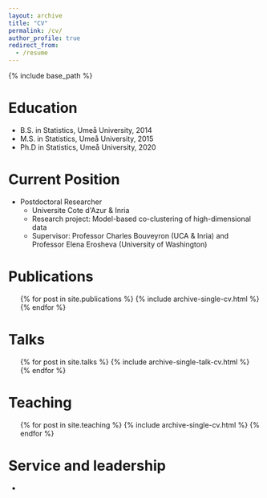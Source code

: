 ```yaml
---
layout: archive
title: "CV"
permalink: /cv/
author_profile: true
redirect_from:
  - /resume
---
```


{% include base_path %}

Education
======
* B.S. in Statistics, Umeå University, 2014
* M.S. in Statistics, Umeå University, 2015
* Ph.D in Statistics, Umeå University, 2020

Current Position
======
* Postdoctoral Researcher
  * Universite Cote d'Azur & Inria 
  * Research project: Model-based co-clustering of high-dimensional data 
  * Supervisor: Professor Charles Bouveyron (UCA & Inria) and Professor Elena Erosheva (University of Washington)
  

Publications
======
  <ul>{% for post in site.publications %}
    {% include archive-single-cv.html %}
  {% endfor %}</ul>
  
Talks
======
  <ul>{% for post in site.talks %}
    {% include archive-single-talk-cv.html %}
  {% endfor %}</ul>
  
Teaching
======
  <ul>{% for post in site.teaching %}
    {% include archive-single-cv.html %}
  {% endfor %}</ul>
  
Service and leadership
======
* 
